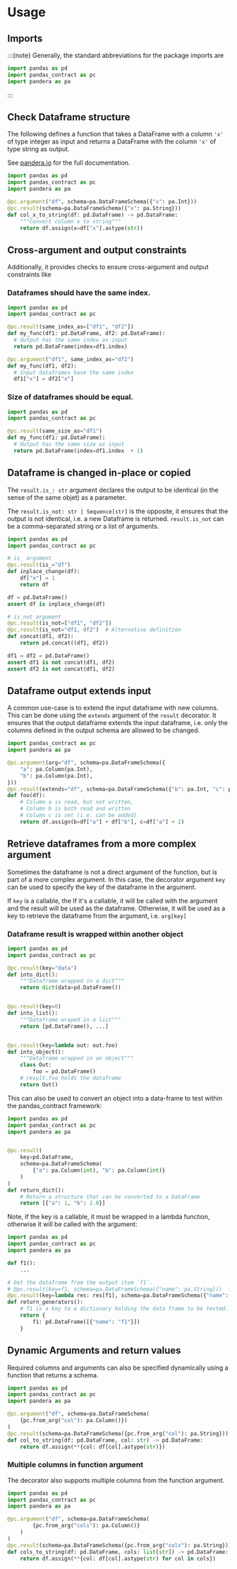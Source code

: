 # Usage
## Imports

:::{note}
Generally, the standard abbreviations for the package imports are
```python
import pandas as pd
import pandas_contract as pc
import pandera as pa
```
:::

## Check Dataframe structure
The following defines a function that takes a DataFrame with a column `'x'` of type
integer as input and returns a DataFrame with the column `'x'` of type string as output.

See [pandera.io](http://pandera.readthedocs.io) for the full documentation.
```python
import pandas as pd
import pandas_contract as pc
import pandera as pa

@pc.argument("df", schema=pa.DataFrameSchema({"x": pa.Int}))
@pc.result(schema=pa.DataFrameSchema({"x": pa.String}))
def col_x_to_string(df: pd.DataFrame) -> pd.DataFrame:
    """Convert column x to string"""
    return df.assign(x=df["x"].astype(str))
```

## Cross-argument and output constraints
Additionally, it provides checks to ensure cross-argument and output constraints like
### Dataframes should have the same index.
  ```python
import pandas as pd
import pandas_contract as pc

@pc.result(same_index_as=["df1", "df2"])
def my_func(df1: pd.DataFrame, df2: pd.DataFrame):
    # Output has the same index as input
    return pd.DataFrame(index=df1.index)

@pc.argument("df1", same_index_as="df2")
def my_func(df1, df2):
    # Input dataframes have the same index
    df1["x"] = df2["x"]
  ```

### Size of dataframes should be equal.
  ```python
import pandas as pd
import pandas_contract as pc

@pc.result(same_size_as="df1")
def my_func(df1: pd.DataFrame):
    # Output has the same size as input
    return pd.DataFrame(index=df1.index  + 1)
  ```

## Dataframe is changed in-place or copied
The `result.is_: str` argument declares the output to be identical (in the sense of the same
objet) as a parameter.

The `result.is_not: str | Sequence[str]` is the opposite, it ensures that the output is
not identical, i.e. a new Dataframe is returned.
`result.is_not` can be a comma-separated string or a list of arguments.

```python
import pandas as pd
import pandas_contract as pc

# is_ argument
@pc.result(is_="df")
def inplace_change(df):
    df["x"] = 1
    return df

df = pd.DataFrame()
assert df is inplace_change(df)

# is_not argument
@pc.result(is_not=["df1", "df2"])
@pc.result(is_not="df1, df2")  # Alternative definition
def concat(df1, df2):
    return pd.concat((df1, df2))

df1 = df2 = pd.DataFrame()
assert df1 is not concat(df1, df2)
assert df2 is not concat(df1, df2)
```


## Dataframe output extends input
A common use-case is to extend the input dataframe with new columns. This can be done using the `extends` argument of the `result` decorator.
It ensures that the output dataframe extends the input dataframe, i.e. only the columns defined in the output schema are allowed to be changed.
```python
import pandas_contract as pc
import pandera as pa

@pc.argument(arg="df", schema=pa.DataFrameSchema({
    "a": pa.Column(pa.Int),
    "b": pa.Column(pa.Int),
}))
@pc.result(extends="df", schema=pa.DataFrameSchema({"b": pa.Int, "c": pa.Column(pa.Int)}))
def foo(df):
    # Column a is read, but not written,
    # Column b is both read and written
    # Column c is set (i.e. can be added)
    return df.assign(b=df["a"] + df["b"], c=df["a"] + 2)
```



## Retrieve dataframes from a more complex argument
Sometimes the dataframe is not a direct argument of the function, but is part of a more complex argument.
In this case, the decorator argument `key` can be used to specify the key of the dataframe in the argument.

If `key` is a callable, the
If it's a callable, it will be called with the argument and the result will be used as the dataframe.
Otherwise, it will be used as a key to retrieve the dataframe from the argument, i.e. `arg[key]`

### Dataframe result is wrapped within another object
```python
import pandas as pd
import pandas_contract as pc

@pc.result(key="data")
def into_dict():
    """Dataframe wrapped in a dict"""
    return dict(data=pd.DataFrame())


@pc.result(key=0)
def into_list():
    """Dataframe wraped in a list"""
    return [pd.DataFrame(), ...]


@pc.result(key=lambda out: out.foo)
def into_object():
    """Dataframe wrapped in an object"""
    class Out:
        foo = pd.DataFrame()
    # result.foo holds the dataframe
    return Out()
```

This can also be used to convert an object into a data-frame to test within the pandas_contract framework:
```python
import pandas as pd
import pandas_contract as pc
import pandera as pa


@pc.result(
    key=pd.DataFrame,
    schema=pa.DataFrameSchema(
        {"a": pa.Column(int), "b": pa.Column(int)}
    )
)
def return_dict():
    # Return a structure that can be converted to a DataFrame
    return [{"a": 1, "b": 2.0}]
```

Note, if the key is a callable, it must be wrapped in a lambda function, otherwise it will be called with the argument:
```python
import pandas as pd
import pandas_contract as pc
import pandera as pa

def f1():
    ...

# Get the dataframe from the output item `f1`.
# @pc.result(key=f1, schema=pa.DataFrameSchema({"name": pa.String}))  - this will fail
@pc.result(key=lambda res: res[f1], schema=pa.DataFrameSchema({"name": pa.String}))
def return_generators():
    # f1 is a key to a dictionary holding the data frame to be tested.
    return {
        f1: pd.DataFrame([{"name": "f1"}])
    }
```

## Dynamic Arguments and return values
Required columns and arguments can also be specified dynamically using a function that returns a schema.
```python
import pandas as pd
import pandas_contract as pc
import pandera as pa

@pc.argument("df", schema=pa.DataFrameSchema(
    {pc.from_arg("col"): pa.Column()})
)
@pc.result(schema=pa.DataFrameSchema({pc.from_arg("col"): pa.String}))
def col_to_string(df: pd.DataFrame, col: str) -> pd.DataFrame:
    return df.assign(**{col: df[col].astype(str)})
```
### Multiple columns in function argument
The decorator also supports multiple columns from the function argument.
```python
import pandas as pd
import pandas_contract as pc
import pandera as pa

@pc.argument("df", schema=pa.DataFrameSchema(
        {pc.from_arg("cols"): pa.Column()}
    )
)
@pc.result(schema=pa.DataFrameSchema({pc.from_arg("cols"): pa.String}))
def cols_to_string(df: pd.DataFrame, cols: list[str]) -> pd.DataFrame:
    return df.assign(**{col: df[col].astype(str) for col in cols})
```
